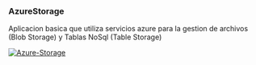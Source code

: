 <h3>AzureStorage</h3>
<p>Aplicacion basica que utiliza servicios azure para la gestion de archivos (Blob Storage) y Tablas NoSql (Table Storage)</p>
<p><a href="https://ibb.co/R0pkR9t"><img src="https://i.ibb.co/xjStxDw/Azure-Storage.png" alt="Azure-Storage" border="0"></a></p>
